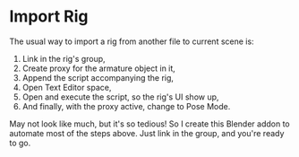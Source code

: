 Import Rig
==========

The usual way to import a rig from another file to current scene is:

 1. Link in the rig's group,
 2. Create proxy for the armature object in it,
 3. Append the script accompanying the rig,
 4. Open Text Editor space,
 5. Open and execute the script, so the rig's UI show up,
 6. And finally, with the proxy active, change to Pose Mode.

May not look like much, but it's so tedious! So I create this Blender addon to automate most of the steps above. Just link in the group, and you're ready to go.
